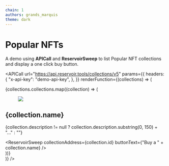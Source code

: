 ```yaml
---
chain: 1
authors: grands_marquis
theme: dark
---
```


<div class="p-4">

# Popular NFTs

A demo using **APICall** and **ReservoirSweep** to list Popular NFT collections and display a one click buy button.

<APICall
  url="https://api.reservoir.tools/collections/v5"
  params={{
    headers: {
      "x-api-key": "demo-api-key",
    },
  }}
  renderFunction={(collections) => (
    <div class="grid grid-flow-row gap-2 sm:grid-cols-1 md:grid-cols-1 lg:grid-cols-2 xl:grid-cols-3">
      {collections.collections.map((collection) => (
        <div
          key={collection.id}
          class="card w-full p-4  bg-base-100 shadow-xl image-full"
        >
          <figure class="h-full w-full m-0 p-0">
            <img
              class="h-full w-full object-contains"
              src={collection.banner}
            />
          </figure>
          <div class="card-body">
            <h2 class="card-title text-white">{collection.name}</h2>
            <p>
              {collection.description != null
                ? collection.description.substring(0, 150) + "..."
                : ""}
            </p>
            <div class="card-actions justify-end">
              <ReservoirSweep
                collectionAddress={collection.id}
                buttonText={"Buy a " + collection.name}
              />
            </div>
          </div>
        </div>
      ))}
    </div>
  )}
/>

</div>
